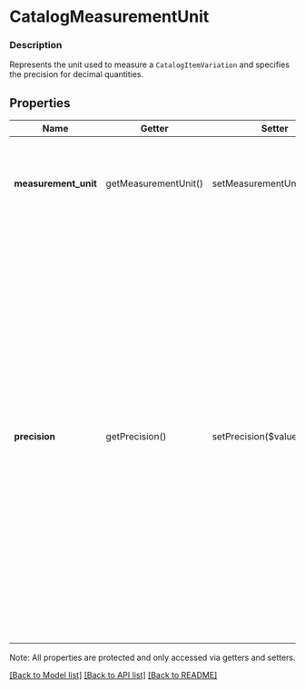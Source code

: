 # CatalogMeasurementUnit

### Description

Represents the unit used to measure a `CatalogItemVariation` and specifies the precision for decimal quantities.

## Properties
Name | Getter | Setter | Type | Description | Notes
------------ | ------------- | ------------- | ------------- | ------------- | -------------
**measurement_unit** | getMeasurementUnit() | setMeasurementUnit($value) | [**\SquareConnect\Model\MeasurementUnit**](MeasurementUnit.md) | Indicates the unit used to measure the quantity of a catalog item variation. | [optional] 
**precision** | getPrecision() | setPrecision($value) | **int** | An integer between 0 and 5 that represents the maximum number of positions allowed after the decimal in quantities measured with this unit. For example:  - if the precision is 0, the quantity can be 1, 2, 3, etc. - if the precision is 1, the quantity can be 0.1, 0.2, etc. - if the precision is 2, the quantity can be 0.01, 0.12, etc.  Default: 3 | [optional] 

Note: All properties are protected and only accessed via getters and setters.

[[Back to Model list]](../../README.md#documentation-for-models) [[Back to API list]](../../README.md#documentation-for-api-endpoints) [[Back to README]](../../README.md)

